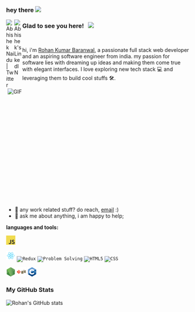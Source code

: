 ### hey there <img src="https://media.giphy.com/media/hvRJCLFzcasrR4ia7z/giphy.gif" width="25px">

<a href="https://twitter.com/abhisheknaiidu">
  <img align="left" alt="Abhishek Naidu | Twitter" width="22px" src="https://raw.githubusercontent.com/peterthehan/peterthehan/master/assets/twitter.svg" />
</a>
<a href="https://www.linkedin.com/in/abhisheknaiidu/">
  <img align="left" alt="Abhishek's LinkedIN" width="22px" src="https://raw.githubusercontent.com/peterthehan/peterthehan/master/assets/linkedin.svg" />
</a>

### Glad to see you here! &nbsp; ![](https://visitor-badge.glitch.me/badge?page_id=kumarrohan2804.kumarrohan2804)

<br />

hi, i'm [Rohan Kumar Baranwal](https://portfolio-rohan.netlify.app/), a passionate full stack web developer and an aspiring software engineer from india. my passion for software lies with dreaming up ideas and making them come true with elegant interfaces.
I love exploring new tech stack 💻 and leveraging them to build cool stuffs 🛠️.

  <img align="right" alt="GIF" src="https://github.com/abhisheknaiidu/abhisheknaiidu/blob/master/code.gif?raw=true" width="500" height="320" />
  
- 💼 any work related stuff? do reach, [email](mailto:kumarrohan2804@gmail.com) :)
- 💬 ask me about anything, i am happy to help;

**languages and tools:**

<code><img height="25" src="https://raw.githubusercontent.com/github/explore/80688e429a7d4ef2fca1e82350fe8e3517d3494d/topics/javascript/javascript.png"></code>

<code><img height="25" src="https://raw.githubusercontent.com/github/explore/80688e429a7d4ef2fca1e82350fe8e3517d3494d/topics/react/react.png"></code>
<code><img title="Redux" height="25" src="https://github.com/udit22022000/udit22022000/blob/master/images/redux.svg"></code>
<code><img title="Problem Solving" height="25" src="https://github.com/udit22022000/udit22022000/blob/master/images/problemSolving.png"></code>
<code><img title="HTML5" height="25" src="https://github.com/udit22022000/udit22022000/blob/master/images/html5.svg"></code>
<code><img title="CSS" height="25" src="https://github.com/udit22022000/udit22022000/blob/master/images/css.svg"></code>

<code><img height="25" src="https://raw.githubusercontent.com/github/explore/80688e429a7d4ef2fca1e82350fe8e3517d3494d/topics/nodejs/nodejs.png"></code>
<code><img height="25" src="https://raw.githubusercontent.com/github/explore/80688e429a7d4ef2fca1e82350fe8e3517d3494d/topics/git/git.png"></code>
<code><img height="25" src="https://raw.githubusercontent.com/github/explore/80688e429a7d4ef2fca1e82350fe8e3517d3494d/topics/cpp/cpp.png"></code>

### My GitHub Stats

![Rohan's GitHub stats](https://github-readme-stats.vercel.app/api?username=kumarrohan2804&hide=issues&show_icons=true&theme=radical&include_all_commits=true)
